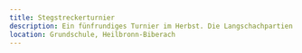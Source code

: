 ```yaml
---
title: Stegstreckerturnier
description: Ein fünfrundiges Turnier im Herbst. Die Langschachpartien finden mit mehreren Wochen Abstand statt.
location: Grundschule, Heilbronn-Biberach
---
```

